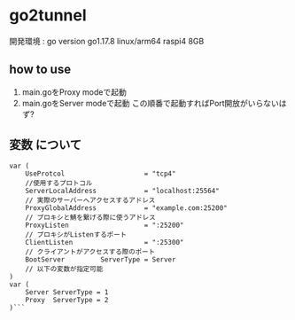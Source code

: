 # go2tunnel
開発環境 : go version go1.17.8 linux/arm64 raspi4 8GB  

## how to use
1. main.goをProxy modeで起動
2. main.goをServer modeで起動
この順番で起動すればPort開放がいらないはず?

## 変数 について
```golang
var (
	UseProtcol                    = "tcp4"
	//使用するプロトコル
	ServerLocalAddress            = "localhost:25564"
	// 実際のサーバーへアクセスするアドレス
	ProxyGlobalAddress            = "example.com:25200"
	// プロキシと鯖を繋げる際に使うアドレス
	ProxyListen                   = ":25200"
	// プロキシがListenするポート
	ClientListen                  = ":25300"
	// クライアントがアクセスする際のポート
	BootServer         ServerType = Server
	// 以下の変数が指定可能
)
var (
	Server ServerType = 1
	Proxy  ServerType = 2
)```